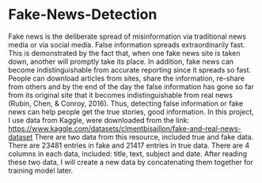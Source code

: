 # Fake-News-Detection
Fake news is the deliberate spread of misinformation via traditional news media or via social media. False information spreads extraordinarily fast. This is demonstrated by the fact that, when one fake news site is taken down, another will promptly take its place. In addition, fake news can become indistinguishable from accurate reporting since it spreads so fast. People can download articles from sites, share the information, re-share from others and by the end of the day the false information has gone so far from its original site that it becomes indistinguishable from real news (Rubin, Chen, & Conroy, 2016).
Thus, detecting false information or fake news can help people get the true stories, good information. In this project, I use data from Kaggle, were downloaded from the link: https://www.kaggle.com/datasets/clmentbisaillon/fake-and-real-news-dataset
There are two data from this resource, included true and fake data. There are 23481 entries in fake and 21417 entries in true data. There are 4 columns in each data, included: title, text, subject and date. After reading these two data, I will create a new data by concatenating them together for training model later.
